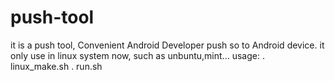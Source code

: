 # push-tool
it is a push tool, Convenient Android Developer push so to Android device.
it only use in linux system now, such as unbuntu,mint...
usage:
. linux_make.sh
. run.sh
